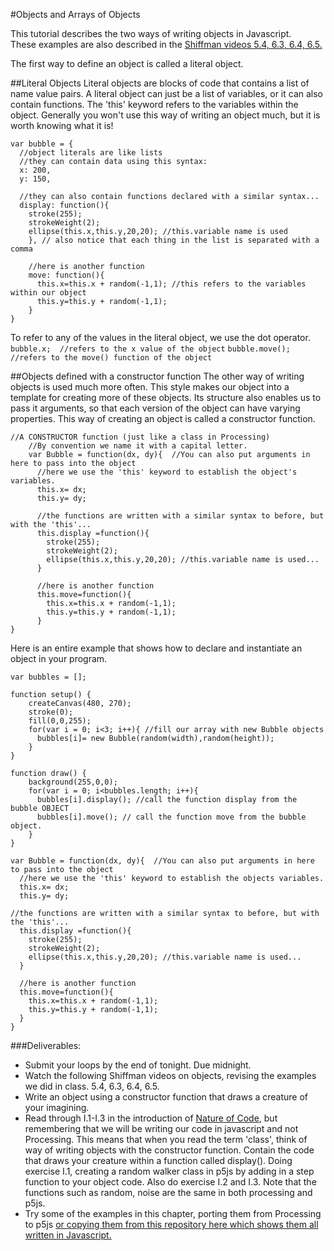 #Objects and Arrays of Objects

This tutorial describes the two ways of writing objects in Javascript.  
These examples are also described in the [Shiffman videos 5.4, 6.3, 6.4, 6.5.](https://www.youtube.com/playlist?list=PLRqwX-V7Uu6Zy51Q-x9tMWIv9cueOFTFA)

The first way to define an object is called a literal object.

##Literal Objects
Literal objects are blocks of code that contains a list of name value pairs. A literal object can just be a list of variables, or it can also contain functions. The 'this' keyword refers to the variables within the object. Generally you won't use this way of writing an object much, but it is worth knowing what it is!

```
var bubble = {  
  //object literals are like lists  
  //they can contain data using this syntax:  
  x: 200,  
  y: 150,  
  
  //they can also contain functions declared with a similar syntax...  
  display: function(){ 
    stroke(255);  
    strokeWeight(2);  
    ellipse(this.x,this.y,20,20); //this.variable name is used
    }, // also notice that each thing in the list is separated with a comma
    
    //here is another function
    move: function(){
      this.x=this.x + random(-1,1); //this refers to the variables within our object
      this.y=this.y + random(-1,1);
    }
}
```

To refer to any of the values in the literal object, we use the dot operator.
```bubble.x;  //refers to the x value of the object```
```bubble.move();  //refers to the move() function of the object```

##Objects defined with a constructor function
The other way of writing objects is used much more often. This style makes our object into a template for creating more of these objects. Its structure also enables us to pass it arguments, so that each version of the object can have varying properties.
This way of creating an object is called a constructor function.

```
//A CONSTRUCTOR function (just like a class in Processing)
    //By convention we name it with a capital letter.
    var Bubble = function(dx, dy){  //You can also put arguments in here to pass into the object
      //here we use the 'this' keyword to establish the object's variables.
      this.x= dx;
      this.y= dy;
      
      //the functions are written with a similar syntax to before, but with the 'this'...
      this.display =function(){
        stroke(255);
        strokeWeight(2);
        ellipse(this.x,this.y,20,20); //this.variable name is used...
      }
      
      //here is another function
      this.move=function(){
        this.x=this.x + random(-1,1);
        this.y=this.y + random(-1,1);
      }
}
```

Here is an entire example that shows how to declare and instantiate an object in your program.
```
var bubbles = [];

function setup() {
    createCanvas(480, 270);
    stroke(0);
    fill(0,0,255);  
    for(var i = 0; i<3; i++){ //fill our array with new Bubble objects
      bubbles[i]= new Bubble(random(width),random(height));
    }
}

function draw() {
    background(255,0,0);
    for(var i = 0; i<bubbles.length; i++){
      bubbles[i].display(); //call the function display from the bubble OBJECT
      bubbles[i].move(); // call the function move from the bubble object.
    }
}

var Bubble = function(dx, dy){  //You can also put arguments in here to pass into the object
  //here we use the 'this' keyword to establish the objects variables.
  this.x= dx;
  this.y= dy;

//the functions are written with a similar syntax to before, but with the 'this'...
  this.display =function(){
    stroke(255);
    strokeWeight(2);
    ellipse(this.x,this.y,20,20); //this.variable name is used...
  }
  
  //here is another function
  this.move=function(){
    this.x=this.x + random(-1,1);
    this.y=this.y + random(-1,1);
  }
}
```



###Deliverables:
* Submit your loops by the end of tonight. Due midnight.
* Watch the following Shiffman videos on objects, revising the examples we did in class. 5.4, 6.3, 6.4, 6.5.
* Write an object using a constructor function that draws a creature of your imagining.
* Read through I.1-I.3 in the introduction of [Nature of Code](http://natureofcode.com/), but remembering that we will be writing our code in javascript and not Processing. This means that when you read the term 'class', think of way of writing objects with the constructor function. Contain the code that draws your creature within a function called display(). Doing exercise I.1, creating a random walker class in p5js by adding in a step function to your object code. Also do exercise I.2 and I.3. Note that the functions such as random, noise are the same in both processing and p5js.
* Try some of the examples in this chapter, porting them from Processing to p5js [or copying them from this repository here which shows them all written in Javascript. ](https://github.com/shiffman/The-Nature-of-Code-Examples-p5.js)
